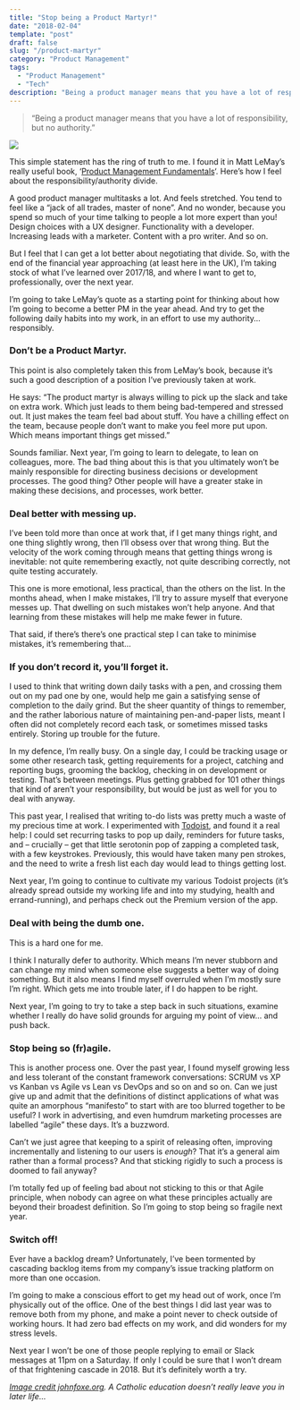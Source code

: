 ```yaml
---
title: "Stop being a Product Martyr!"
date: "2018-02-04"
template: "post"
draft: false
slug: "/product-martyr"
category: "Product Management"
tags:
  - "Product Management"
  - "Tech"
description: "Being a product manager means that you have a lot of responsibility, but no authority."
---
```


> “Being a product manager means that you have a lot of responsibility, but no authority.”  

![](/media/product-martyr-1.jpg)

This simple statement has the ring of truth to me. I found it in Matt LeMay’s really useful book, ‘[Product Management Fundamentals](http://shop.oreilly.com/product/0636920086567.do)‘. Here’s how I feel about the responsibility/authority divide.

A good product manager multitasks a lot. And feels stretched. You tend to feel like a “jack of all trades, master of none”. And no wonder, because you spend so much of your time talking to people a lot more expert than you! Design choices with a UX designer. Functionality with a developer. Increasing leads with a marketer. Content with a pro writer. And so on.

But I feel that I can get a lot better about negotiating that divide. So, with the end of the financial year approaching (at least here in the UK), I’m taking stock of what I’ve learned over 2017/18, and where I want to get to, professionally, over the next year.

I’m going to take LeMay’s quote as a starting point for thinking about how I’m going to become a better PM in the year ahead. And try to get the following daily habits into my work, in an effort to use my authority… responsibly.

### Don’t be a Product Martyr.
This point is also completely taken this from LeMay’s book, because it’s such a good description of a position I’ve previously taken at work.

He says: “The product martyr is always willing to pick up the slack and take on extra work. Which just leads to them being bad-tempered and stressed out. It just makes the team feel bad about stuff. You have a chilling effect on the team, because people don’t want to make you feel more put upon. Which means important things get missed.”

Sounds familiar. Next year, I’m going to learn to delegate, to lean on colleagues, more. The bad thing about this is that you ultimately won’t be mainly responsible for directing business decisions or development processes. The good thing? Other people will have a greater stake in making these decisions, and processes, work better.

### Deal better with messing up.
I’ve been told more than once at work that, if I get many things right, and one thing slightly wrong, then I’ll obsess over that wrong thing. But the velocity of the work coming through means that getting things wrong is inevitable: not quite remembering exactly, not quite describing correctly, not quite testing accurately.

This one is more emotional, less practical, than the others on the list. In the months ahead, when I make mistakes, I’ll try to assure myself that everyone messes up. That dwelling on such mistakes won’t help anyone. And that learning from these mistakes will help me make fewer in future.

That said, if there’s there’s one practical step I can take to minimise mistakes, it’s remembering that…

### If you don’t record it, you’ll forget it.
I used to think that writing down daily tasks with a pen, and crossing them out on my pad one by one, would help me gain a satisfying sense of completion to the daily grind. But the sheer quantity of things to remember, and the rather laborious nature of maintaining pen-and-paper lists, meant I often did not completely record each task, or sometimes missed tasks entirely. Storing up trouble for the future.

In my defence, I’m really busy. On a single day, I could be tracking usage or some other research task, getting requirements for a project, catching and reporting bugs, grooming the backlog, checking in on development or testing. That’s between meetings. Plus getting grabbed for 101 other things that kind of aren’t your responsibility, but would be just as well for you to deal with anyway.

This past year, I realised that writing to-do lists was pretty much a waste of my precious time at work. I experimented with [Todoist](https://en.todoist.com/app?lang=en), and found it a real help: I could set recurring tasks to pop up daily, reminders for future tasks, and – crucially – get that little serotonin pop of zapping a completed task, with a few keystrokes. Previously, this would have taken many pen strokes, and the need to write a fresh list each day would lead to things getting lost.

Next year, I’m going to continue to cultivate my various Todoist projects (it’s already spread outside my working life and into my studying, health and errand-running), and perhaps check out the Premium version of the app.

### Deal with being the dumb one.
This is a hard one for me.

I think I naturally defer to authority. Which means I’m never stubborn and can change my mind when someone else suggests a better way of doing something. But it also means I find myself overruled when I’m mostly sure I’m right. Which gets me into trouble later, if I do happen to be right.

Next year, I’m going to try to take a step back in such situations, examine whether I really do have solid grounds for arguing my point of view… and push back.

### Stop being so (fr)agile.
This is another process one. Over the past year, I found myself growing less and less tolerant of the constant framework conversations: SCRUM vs XP vs Kanban vs Agile vs Lean vs DevOps and so on and so on. Can we just give up and admit that the definitions of distinct applications of what was quite an amorphous “manifesto” to start with are too blurred together to be useful? I work in advertising, and even humdrum marketing processes are labelled “agile” these days. It’s a buzzword.

Can’t we just agree that keeping to a spirit of releasing often, improving incrementally and listening to our users is *enough*? That it’s a general aim rather than a formal process? And that sticking rigidly to such a process is doomed to fail anyway?

I’m totally fed up of feeling bad about not sticking to this or that Agile principle, when nobody can agree on what these principles actually are beyond their broadest definition. So I’m going to stop being so fragile next year.

### Switch off!
Ever have a backlog dream? Unfortunately, I’ve been tormented by cascading backlog items from my company’s issue tracking platform on more than one occasion.

I’m going to make a conscious effort to get my head out of work, once I’m physically out of the office. One of the best things I did last year was to remove both from my phone, and make a point never to check outside of working hours. It had zero bad effects on my work, and did wonders for my stress levels.

Next year I won’t be one of those people replying to email or Slack messages at 11pm on a Saturday. If only I could be sure that I won’t dream of that frightening cascade in 2018. But it’s definitely worth a try.

*[Image credit johnfoxe.org](https://www.johnfoxe.org/woodcuts/f0658w.gif). A Catholic education doesn’t really leave you in later life…*
